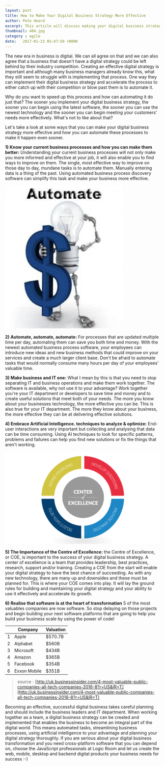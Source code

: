 ```yaml
---
layout: post
title: How to Make Your Digital Business Strategy More Effective
author: Pete Heard
excerpt: This article will discuss making your digital business strategy more effective
thumbnail: 404.jpg
category : agile
date:   2017-01-23 05:47:50 +0000
---
```


The new era in business is digital. We can all agree on that and we can also agree that a business that doesn't have a digital strategy could be left behind by their industry competition. Creating an effective digital strategy is important and although many business managers already know this, what they still seem to struggle with is implementing that process. One way they can implement their digital business strategy and accelerate the process to either catch up with their competition or blow past them is to automate it.

Why do you want to speed up this process and how can automating it do just that? The sooner you implement your digital business strategy, the sooner you can begin using the latest software, the sooner you can use the newest technology and the sooner you can begin meeting your customers' needs more effectively. What's not to like about that?

Let's take a look at some ways that you can make your digital business strategy more effective and how you can automate these processes to make it happen even sooner.

**1) Know your current business processes and how you can make them better:** Understanding your current business processes will not only make you more informed and effective at your job, it will also enable you to find ways to improve on them. The single, most effective way to improve on those day to day, mundane tasks is to automate them. Manually entering data is a thing of the past. Using automated business process discovery software can simplify this task and make your business more effective.


![Intermediary of trust](images/1_image.png "Intermediary of trust")

**2) Automate, automate, automate:** For processes that are updated multiple time per day, automating them can save you both time and money. With the newest automated business process software, your employees can introduce new ideas and new business methods that could improve on your services and create a much larger client base. Don't be afraid to automate tasks that would normally consume many hours per day of your employees' valuable time.

**3) Make business and IT one:** What I mean by this is that you need to stop separating IT and business operations and make them work together. The software is available, why not use it to your advantage? Work together you're your IT department or developers to save time and money and to create useful solutions that meet both of your needs. The more you know about your businesses technology, the more effective you can be. This is also true for your IT department. The more they know about your business, the more effective they can be at delivering effective solutions.

**4) Embrace Artificial Intelligence. techniques to analyze & optimize:** End-user interactions are very important but collecting and analysing that data can be time consuming. Using AI techniques to look for specific patterns, problems and failures can help you find new solutions or fix the things that aren't working.

![Center of Excellence](images/2_image.png "Center of Excellence")

**5) The Importance of the Centre of Excellence:** the Centre of Excellence, or COE, is important to the success of your digital business strategy. A center of excellence is a team that provides leadership, best practices, research, support and/or training. Creating a COE from the start will enable your digital strategy to have the best chance of succeeding. As with any new technology, there are many up and downsides and these must be planned for. This is where your COE comes into play. It will lay the ground rules for building and maintaining your digital strategy and your ability to use it effectively and accelerate its growth.

**6) Realise that software is at the heart of transformation** 5 of the most valuables companies are now software. So stop delaying on those projects and begin building your next software platforms that are going to help you build your business scale by using the power of code!


|   | Company      | Valuation |
|---|--------------|-----------|
| 1 | Apple        | $570.7B   |
| 2 | Alphabet     | $560B     |
| 3 | Microsoft    | $434B     |
| 4 | Amazon       | $365B     |
| 5 | Facebook     | $354B     |
| 6 | Exxon Mobile | $351B     |

> source : [http://uk.businessinsider.com/4-most-valuable-public-companies-all-tech-companies-2016-8?r=US&IR=T](http://uk.businessinsider.com/4-most-valuable-public-companies-all-tech-companies-2016-8?r=US&IR=T)


Becoming an effective, successful digital business takes careful planning and should include the business leaders and IT department. When working together as a team, a digital business strategy can be created and implemented that enables the business to become an integral part of the digital world. This means automated tasks, streamlining business processes, using artificial intelligence to your advantage and planning your digital strategy thoroughly. If you are serious about your digital business transformation and you need cross-platform software that you can depend on, choose the JavaScript professionals at Logic Room and let us create the web, mobile, desktop and backend digital products your business needs for success :-)

